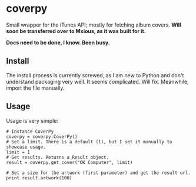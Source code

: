 # coverpy
Small wrapper for the iTunes API; mostly for fetching album covers. **Will soon be transferred over to Mxious, as it was built for it.** 

**Docs need to be done, I know. Been busy.**

## Install
The install process is currently screwed, as I am new to Python and don't understand packaging very well. It seems complicated. Will fix. Meanwhile, import the file manually.

## Usage
Usage is very simple:
  
    # Instance CoverPy
    coverpy = coverpy.CoverPy()
    # Set a limit. There is a default (1), but I set it manually to showcase usage.
    limit = 1
    # Get results. Returns a Result object.
    result = coverpy.get_cover("OK Computer", limit)
    
    # Set a size for the artwork (first parameter) and get the result url.
    print result.artwork(100)

